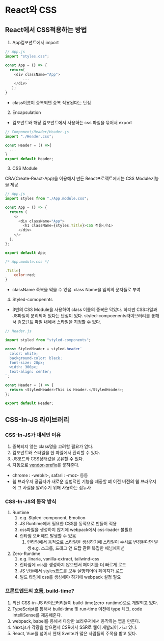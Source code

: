 # React와 CSS
## React에서 CSS적용하는 방법
1. App컴포넌트에서 import
```js
// App.js
import "styles.css";

const App = () => {
  return(
    <div className="App">
    	...
    </div>
   );
}
```
- class이름이 중복되면 중복 적용된다는 단점

2. Encapsulation
- 컴포넌트와 해당 컴포넌트에서 사용하는 css 파일을 묶어서 export
```js
// Component/Header/Header.js
import "./Header.css";

const Header = () =>{
  ...
}
export default Header;

```

3. CSS Module

CRA(Create-React-App)을 이용해서 만든 React프로젝트에서는 CSS Module기능을 제공
```js
// App.js
import styles from "./App.module.css";

const App = () => {
  return (
    <>
      <div className="App">
        <h1 className={styles.Title}>CSS 적용</h1>
      </div>
    </>
  );
};

export default App;
```
```js
/* App.module.css */

.Title{
	color:red;
}
```
- className 죽복을 막을 수 있음. class Name을 임의의 문자들로 부여


4. Styled-comopennts
- 3번의 CSS Module을 사용하여 class 이름의 중복은 막았다. 하지만 CSS파일과 JS파일이 분리되어 있다는 단점이 있다. styled-compoenents라이브러리를 통해서 컴포넌트 파일 내에서 스타일을 지정할 수 있다.
```js
// Header.js

import styled from "styled-components";

const StyledHeader = styled.header`
  color: white;
  background-color: black;
  font-size: 20px;
  width: 300px;
  text-align: center;
`;

const Header = () => {
  return <StyledHeader>This is Header.</StyledHeader>;
};

export default Header;
```

## CSS-In-JS 라이브러리
### CSS-In-JS가 대세인 이유
1. 중복되지 않는 class명을 고려할 필요가 없다.
2. 컴포넌트와 스타일을 한 파일에서 관리할 수 있다.
3. JS코드와 CSS상태값을 공유할 수 있다.
4. 자동으로 [vendor-prefix](http://www.tcpschool.com/css/css3_module_vendorPrefix)를 붙혀준다.
  - chrome : -webkit-, safari : -moz- 등등
  - 웹 브라우저 공급자가 새로운 실험적인 기능을 제공할 떄 이전 버전의 웹 브라우저에 그 사실을 알려주기 위해 사용하는 접두사


### CSS-In-JS의 동작 방식
1. Runtime
   1. e.g. Styled-component, Emotion
   2. JS Runtime에서 필요한 CSS를 동적으로 만들어 적용
   3. css파일을 생성하지 않기에 webpack에서 css-loader 불필요
   4. 런타임 오버헤드 발생할 수 있음
      1. 런타임에서 동적으로 스타일을 생성하기에 스타일이 수시로 변경된다면 발생 e.g. 스크롤, 드래그 앤 드랍 관련 복잡한 애님에이션
2. Zero-Runtime
   1. e.g. linaria, vanilla-extract, tailwind-css
   2. 런타임에 css를 생성하지 않으면서 페이지를 더 빠르게 로드
   3. JS 번들에서 styles코드를 모두 실행되어야 페이지가 로드
   4. 빌드 타임에 css를 생성해야 하기에 webpack 설정 필요


### 프론트엔드의 흐름, build-time?
1. 최신 CSS-in-JS 라이브러리들이 build-time(zero-runtime)으로 개발되고 있다.
2. TypeScript를 통해서 build-time 및 run-time 이전에 type 체크, code IntelliSense를 제공해준다.
3. webpack, babel를 통해서 다양한 브라우저에서 동작하는 앱을 만든다.
4. Next.js가 각광을 받으면서 CSR에서 SSR로 웹이 개발되어 가고 있다.
5. React, Vue를 넘어서 현재 Svelte가 많은 사람들의 주목을 받고 있다.